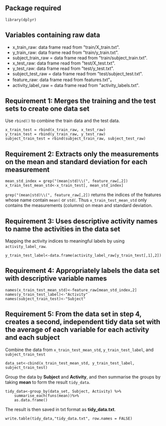 ## Package required
```
library(dplyr)
```

## Variables containing raw data
* x_train_raw: data frame read from "train/X_train.txt".
* y_train_raw: data frame read from "train/y_train.txt".
* subject_train_raw = data frame read from "train/subject_train.txt".
* x_test_raw: data frame read from "test/X_test.txt".
* y_test_raw: data frame read from "test/y_test.txt".
* subject_test_raw = data frame read from "test/subject_test.txt".
* feature_raw: data frame read from features.txt"。
* activity_label_raw = data frame read from "activity_labels.txt".

## Requirement 1: Merges the training and the test sets to create one data set
Use `rbind()` to combine the train data and the test data. 
```
x_train_test = rbind(x_train_raw, x_test_raw) 
y_train_test = rbind(y_train_raw, y_test_raw) 
subject_train_test = rbind(subject_train_raw, subject_test_raw) 
```

## Requirement 2: Extracts only the measurements on the mean and standard deviation for each measurement
```
mean_std_index = grep("(mean|std)\\(", feature_raw[,2])
x_train_test_mean_std<-x_train_test[, mean_std_index]
```
`grep("(mean|std)\\(", feature_raw[,2])` returns the indices of the features whose name contain `mean(` or `std(`. Thus `x_train_test_mean_std` only contains the measurements (columns) on mean and standard deviation. 

## Requirement 3: Uses descriptive activity names to name the activities in the data set
Mapping the activity indices to meaningful labels by using `activity_label_raw`.
```
y_train_test_label<-data.frame(activity_label_raw[y_train_test[,1],2])
```

## Requirement 4: Appropriately labels the data set with descriptive variable names
```
names(x_train_test_mean_std)<-feature_raw[mean_std_index,2]
names(y_train_test_label)<-"Activity"
names(subject_train_test)<-"Subject"
```

## Requirement 5: From the data set in step 4, creates a second, independent tidy data set  with the average of each variable for each activity and each subject
Combine the data from `x_train_test_mean_std`, `y_train_test_label`, and `subject_train_test`
```
data_set<-cbind(x_train_test_mean_std, y_train_test_label, subject_train_test)
```
Group the data by **Subject** and **Activity**, and then summarise the groups by taking **mean** to form the result `tidy_data`. 
```
tidy_data<-group_by(data_set, Subject, Activity) %>%
    summarise_each(funs(mean))%>%
    as.data.frame()
```
The result is then saved in txt format as **tidy_data.txt**.
```
write.table(tidy_data,"tidy_data.txt", row.names = FALSE)
```


